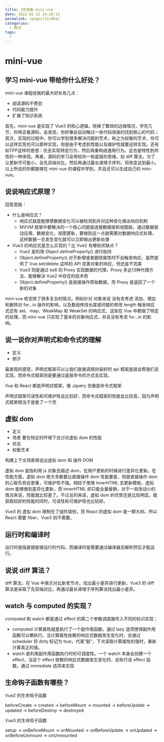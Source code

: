 ```yaml
---
title: 3月准备-mini-vue
date: 2022-02-22 14:28:13
permalink: /pages/11c9ba/
categories:
  - 面试
tags:
  - 
---
```


# mini-vue

## 学习 mini-vue 带给你什么好处？

mini-vue 课程给我的最大好处有几点：

- 阅读源码不费劲 
- 代码能力提升 
- 扩展了知识系统

首先，mini-vue 是实现了 Vue3 的核心逻辑，除掉了繁琐的边缘情况，学完几节，你再去看源码，会发现，你好像会自动略过一些代码径直的找到核心的代码；其次，实现的过程中，你可以学到很多解决问题的艺术，称之为权衡的艺术，你可以这样实现也可以那样实现，但是由于考虑到性能以及维护性就要这样实现。还有如TPP这样的思想：先去实现特定行为，然后再重构成通用行为。这也是特性到共性的一种体现。再者，源码的学习会带给你一些底层的思维，如 diff 算法，为了让更新尽可能小，会先双端对比，然后再通过最长递增子序列，将改变达到最小。以上所说的你都能够在 mini-vue 的课程中学到，并且还可以生成自己的 mini-vue。 

## 说说响应式原理？

回答思路：

- 什么是响应式？
  - 响应式就是能够使数据变化可以被检测到并对这种变化做出响应机制
  - MVVM 框架中要解决的一个核心问题是连接数据层和视图层，通过数据驱动应用，数据变化，视图更新，要做到这一点就需要对数据响应式处理，这样数据一旦发生变化就可以立即做出更新处理
- Vue3 的响应式是怎么实现的？比 Vue2 有哪些优缺点？
  - Vue2 是利用 Object.defineProperty() 进行劫持
  - Object.defineProperty() 对于新增或者删除属性时不会触发响应，虽然提供了 Vue.set/delete 这样的 API 完善对象的响应，但还是不完美
  - Vue3 则是通过 es6 的 Proxy 实现数据的代理，Proxy 多达13种代理方法，能够解决 Vue2 中存在的技术债
  - Object.defineProperty() 是直接操作原始数据，而 Proxy 是返回了一个新的对象

mini-vue 呢去除了很多复杂的情况，例如针对 对象来说 没有去考虑 添加、增加和删除对 for...in 操作的影响，以及数组修改长度或间接的修改 length 触发响应式还有 set、map、WeakMap 和 WeakSet 的响应式，这些在 Vue 中都做了特定的处理，而 mini-vue 只实现了基本的对象响应式，并且没有考虑 for...in 的影响。

## 说一说你对声明式和命令式的理解

- 定义
- 例子

最直观的感受，声明式框架可以让我们直接调用封装好的 api 框架底层会帮我们去实现，而命令式框架则是要通过底层命令的方式去实现。

Vue 和 React 都是声明式框架，像 Jquery 去像是命令式框架

声明式框架可读性和可维护性会比较好，而命令式框架的性能会比较高，因为声明式框架相当于是套了一个壳

## 虚拟 dom

- 定义
- 场景 要在特定的环境下去讨论虚拟 dom 的性能
- 优劣
- 权衡艺术

构建上下文场景再说出虚拟 dom 和 操作 DOM

虚拟 dom 是指利用 js 对象去描述 dom，在用户更新的时候进行差异化更新。在性能方面，虚拟 dom 绝大多数要比直接操作 dom 性能要差，但是直接操作 dom 的心智负担会更重，可维护性不强。相较于使用 innerHTML 去更新模板，虚拟 dom 能够做到差异化更新，而 innerHTML 却只能全量替换，对于一些改动小的情况来说，性能就比较差了。不过总的来说，虚拟 dom 的优势还是比较明显，能获取较好的性能的同时，可读性和可维护性也比较好。

Vue3 的 虚拟 dom 限制在了组件级别，而 React 的虚拟 dom 是一颗大树。所以 React 需要 fiber，Vue3 则不需要。

## 运行时和编译时

运行时是指直接能够运行的代码，而编译时是需要通过编译器去解析然后才能运行。

## 说说 diff 算法？

diff 算法，在 Vue 中表示对比新老节点，找出最小差异进行更新。Vue3 的 diff 算法是采取了先双端对比，再通过最长递增子序列算法找出最小差异。

## watch 与 computed 的实现？

computed 和 watch 都是通过 effect 的第二个参数调度器传入不同的标识实现；

- computed 计算属性就是执行了一个副作用函数，通过 lazy 选项使得副作用函数可以懒执行。当计算属性依赖的响应式数据发生变化时，会通过 scheduler 将 dirty 标记为 true，代表“脏”，下次读取计算属性的值时，重新计算真正的值。
- watch 是利用副作用函数执行时的可调度性。一个 watch 本身会创建一个 effect，当这个 effect 依赖的响应式数据发生变化时，会执行该 effect 函数。通过 immediate 选项来实现

## 生命钩子函数有哪些？

Vue2 的生命钩子函数

beforeCreate -> created -> beforeMount -> mounted -> beforeUpdate -> updated -> beforeDestroy -> destroyed

Vue3 的生命钩子函数

setup -> onBeforeMount -> onMounted -> onBeforeUpdate -> onUpdated -> onBeforeUnmount -> onUnmounted